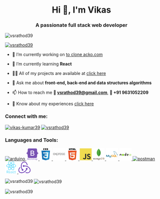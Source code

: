<h1 align="center">Hi 👋, I'm Vikas</h1>
<h3 align="center">A passionate full stack web developer</h3>

<p align="left"> <img src="https://komarev.com/ghpvc/?username=vsrathod39&label=Profile%20views&color=0e75b6&style=flat" alt="vsrathod39" /> </p>

<p align="left"> <a href="https://github.com/ryo-ma/github-profile-trophy"><img src="https://github-profile-trophy.vercel.app/?username=vsrathod39" alt="vsrathod39" /></a> </p>

- 🔭 I’m currently working on [to clone acko.com](https://www.acko.com/)

- 🌱 I’m currently learning **React**

- 👨‍💻 All of my projects are available at [click here](https://vikas.vercel.app/)

- 💬 Ask me about **front-end, back-end and data structures algorithms**

- 📫 How to reach me **📧 vsrathod39@gmail.com**, **📲 +91 9631052209**

- 📄 Know about my experiences [click here](https://drive.google.com/file/d/1rUxMi1-rOyvzo-vLDc5wgjbQtM2HzhOI/view?usp=sharing)

<h3 align="left">Connect with me:</h3>
<p align="left">
<a href="https://linkedin.com/in/vikas-kumar39" target="blank"><img align="center" src="https://raw.githubusercontent.com/rahuldkjain/github-profile-readme-generator/master/src/images/icons/Social/linked-in-alt.svg" alt="vikas-kumar39" height="30" width="40" /></a>
<a href="https://www.leetcode.com/vsrathod39" target="blank"><img align="center" src="https://raw.githubusercontent.com/rahuldkjain/github-profile-readme-generator/master/src/images/icons/Social/leet-code.svg" alt="vsrathod39" height="30" width="40" /></a>
</p>

<h3 align="left">Languages and Tools:</h3>
<p align="left"> <a href="https://www.arduino.cc/" target="_blank" rel="noreferrer"> <img src="https://cdn.worldvectorlogo.com/logos/arduino-1.svg" alt="arduino" width="40" height="40"/> </a> <a href="https://getbootstrap.com" target="_blank" rel="noreferrer"> <img src="https://raw.githubusercontent.com/devicons/devicon/master/icons/bootstrap/bootstrap-plain-wordmark.svg" alt="bootstrap" width="40" height="40"/> </a> <a href="https://www.w3schools.com/css/" target="_blank" rel="noreferrer"> <img src="https://raw.githubusercontent.com/devicons/devicon/master/icons/css3/css3-original-wordmark.svg" alt="css3" width="40" height="40"/> </a> <a href="https://expressjs.com" target="_blank" rel="noreferrer"> <img src="https://raw.githubusercontent.com/devicons/devicon/master/icons/express/express-original-wordmark.svg" alt="express" width="40" height="40"/> </a> <a href="https://www.w3.org/html/" target="_blank" rel="noreferrer"> <img src="https://raw.githubusercontent.com/devicons/devicon/master/icons/html5/html5-original-wordmark.svg" alt="html5" width="40" height="40"/> </a> <a href="https://developer.mozilla.org/en-US/docs/Web/JavaScript" target="_blank" rel="noreferrer"> <img src="https://raw.githubusercontent.com/devicons/devicon/master/icons/javascript/javascript-original.svg" alt="javascript" width="40" height="40"/> </a> <a href="https://www.mongodb.com/" target="_blank" rel="noreferrer"> <img src="https://raw.githubusercontent.com/devicons/devicon/master/icons/mongodb/mongodb-original-wordmark.svg" alt="mongodb" width="40" height="40"/> </a> <a href="https://www.mysql.com/" target="_blank" rel="noreferrer"> <img src="https://raw.githubusercontent.com/devicons/devicon/master/icons/mysql/mysql-original-wordmark.svg" alt="mysql" width="40" height="40"/> </a> <a href="https://nodejs.org" target="_blank" rel="noreferrer"> <img src="https://raw.githubusercontent.com/devicons/devicon/master/icons/nodejs/nodejs-original-wordmark.svg" alt="nodejs" width="40" height="40"/> </a> <a href="https://postman.com" target="_blank" rel="noreferrer"> <img src="https://www.vectorlogo.zone/logos/getpostman/getpostman-icon.svg" alt="postman" width="40" height="40"/> </a> <a href="https://reactjs.org/" target="_blank" rel="noreferrer"> <img src="https://raw.githubusercontent.com/devicons/devicon/master/icons/react/react-original-wordmark.svg" alt="react" width="40" height="40"/> </a> <a href="https://redux.js.org" target="_blank" rel="noreferrer"> <img src="https://raw.githubusercontent.com/devicons/devicon/master/icons/redux/redux-original.svg" alt="redux" width="40" height="40"/> </a> </p>

<p><img align="left" src="https://github-readme-stats.vercel.app/api/top-langs?username=vsrathod39&show_icons=true&locale=en&layout=compact" alt="vsrathod39" /></p>

<p>&nbsp;<img align="center" src="https://github-readme-stats.vercel.app/api?username=vsrathod39&show_icons=true&locale=en" alt="vsrathod39" /></p>

<p><img align="center" src="https://github-readme-streak-stats.herokuapp.com/?user=vsrathod39&" alt="vsrathod39" /></p>
